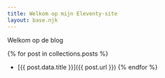```yaml
---
title: Welkom op mijn Eleventy-site
layout: base.njk
---
```


Welkom op de blog

{% for post in collections.posts %}
  - [{{ post.data.title }}]({{ post.url }})
{% endfor %}